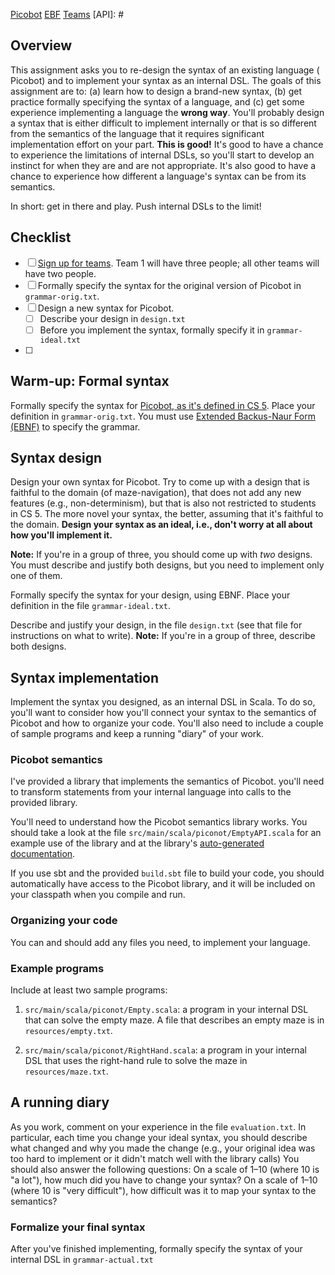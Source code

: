 
[Picobot](https://www.cs.hmc.edu/twiki/bin/view/CS5/PicobotProgrammingGold)
[EBF](http://en.wikipedia.org/wiki/Extended_Backus%E2%80%93Naur_Form)
[Teams](https://github.com/hmc-cs111-fall2014/piconot/wiki/Team-sign-ups)
[API]: #

## Overview

This assignment asks you to re-design the syntax of an existing language (
Picobot) and to implement your syntax as an internal DSL. The goals of
this assignment are to: (a) learn how to design a brand-new syntax, (b) get
practice formally specifying the syntax of a language, and (c) get some
experience implementing a language the **wrong way**. You'll probably design a
syntax that is either difficult to implement internally or that is so different
from the semantics of the language that it requires significant implementation
effort on your part. **This is good!** It's good to have a chance to experience 
the limitations of internal DSLs, so you'll start to develop an instinct
for when they are and are not appropriate. It's also good to have a chance to
experience how different a language's syntax can be from its semantics.

In short: get in there and play. Push internal DSLs to the limit! 

## Checklist
  - [ ] [Sign up for teams](Teams). Team 1 will have three people; all other 
    teams will have two people.
  - [ ] Formally specify the syntax for the original version of Picobot in 
    `grammar-orig.txt`.
  - [ ] Design a new syntax for Picobot. 
     - [ ] Describe your design in `design.txt`
     - [ ] Before you implement the syntax, formally specify it in 
       `grammar-ideal.txt`
  - [ ]  

## Warm-up: Formal syntax
Formally specify the syntax for [Picobot, as it's defined in CS 5](Picobot). 
Place your definition in `grammar-orig.txt`. 
You must use [Extended Backus-Naur Form (EBNF)](EBNF) to specify the grammar.

## Syntax design
Design your own syntax for Picobot. Try to come up with a design that is
faithful to the domain (of maze-navigation), that does not add any new features
(e.g., non-determinism), but that is also not restricted to students in CS 5.
The more novel your syntax, the better, assuming that it's faithful to the
domain. **Design your syntax as an ideal, i.e., don't worry at all about how you'll
implement it.**

**Note:** If you're in a group of three, you should come up with *two* designs. You
must describe and justify both designs, but you need to implement only one of
them.

Formally specify the syntax for your design, using EBNF. Place your definition
in the file `grammar-ideal.txt`. 

Describe and justify your design, in the file `design.txt` (see that file for
instructions on what to write). **Note:** If you're in a group of three,
describe both designs.

## Syntax implementation
Implement the syntax you designed, as an internal DSL in Scala. To do so, you'll
want to consider how you'll connect your syntax to the semantics of Picobot and 
how to organize your code. You'll also need to include a couple of sample
programs and keep a running "diary" of your work. 

### Picobot semantics

I've provided a library that implements the semantics of Picobot. you'll need to
transform statements from your internal language into calls to the provided
library.

You'll need to understand how the Picobot semantics library works. You should
take a look at the file `src/main/scala/piconot/EmptyAPI.scala` for an example use
of the library and at the library's [auto-generated documentation](API).

If you use sbt and the provided `build.sbt` file to build your code, you should 
automatically have access to the Picobot library, and it will be included on
your classpath when you compile and run.

### Organizing your code
You can and should add any files you need, to implement your language.

### Example programs
Include at least two sample programs: 

  1. `src/main/scala/piconot/Empty.scala`: a program in your internal DSL that 
  can solve the empty maze. A file that describes an empty maze is in 
  `resources/empty.txt`.
  
  2. `src/main/scala/piconot/RightHand.scala`: a program in your internal DSL 
  that uses the right-hand rule to solve the maze in `resources/maze.txt`.

## A running diary
As you work, comment on your experience in the file `evaluation.txt`. In
particular, each time you change your ideal syntax, you should describe what
changed and why you made the change (e.g., your original idea was too hard to
implement or it didn't match well with the library calls) You should also answer
the following questions: On a scale of 1–10 (where 10 is "a lot"), how much did
you have to change your syntax? On a scale of 1–10 (where 10 is "very
difficult"), how difficult was it to map your syntax to the semantics?

### Formalize your final syntax
After you've finished implementing, formally specify the syntax of your internal
DSL in `grammar-actual.txt`
